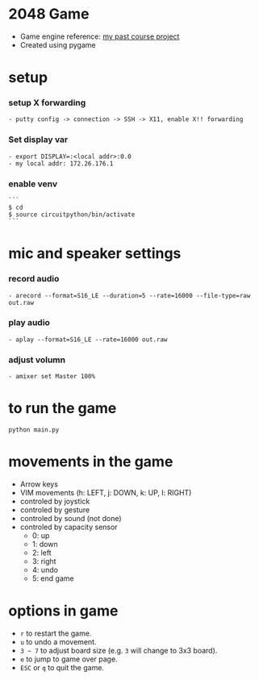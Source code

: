
# 2048 Game
- Game engine reference: [my past course project](https://github.com/ethanh6/Adversarial_Search_2048_Game)
- Created using pygame

# setup
### setup X forwarding
	- putty config -> connection -> SSH -> X11, enable X!! forwarding
### Set display var
	- export DISPLAY=:<local addr>:0.0
	- my local addr: 172.26.176.1
### enable venv
	```
	$ cd
	$ source circuitpython/bin/activate
	```

# mic and speaker settings
### record audio
	- arecord --format=S16_LE --duration=5 --rate=16000 --file-type=raw out.raw
### play audio
	- aplay --format=S16_LE --rate=16000 out.raw
### adjust volumn 
	- amixer set Master 100%

# to run the game
```python main.py```

# movements in the game
- Arrow keys
- VIM movements (h: LEFT, j: DOWN, k: UP, l: RIGHT)
- controled by joystick
- controled by gesture 
- controled by sound (not done)
- controled by capacity sensor
	- 0: up
	- 1: down
	- 2: left
	- 3: right
	- 4: undo
	- 5: end game 

# options in game
- `r` to restart the game.
- `u` to undo a movement.
- `3 ~ 7` to adjust board size (e.g. `3` will change to 3x3 board).
- `e` to jump to game over page.
- `ESC` or `q` to quit the game.
